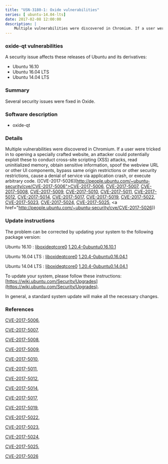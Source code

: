 ```yaml
---
title: "USN-3180-1: Oxide vulnerabilities"
series: [ ubuntu-14.04-lts]
date: 2017-02-08 12:00:00
description: |
    Multiple vulnerabilities were discovered in Chromium. If a user were tricked in to opening a specially crafted website, an attacker could potentially exploit these to conduct cross-site scripting (XSS) attacks, read uninitialized memory, obtain sensitive information, spoof the webview URL or other UI components, bypass same origin restrictions or other security restrictions, cause a denial of service via application crash, or execute arbitrary code. ([CVE-2017-5026](http://people.ubuntu.com/~ubuntu-security/cve/CVE-2017-5006">CVE-2017-5006</a>, <a href="http://people.ubuntu.com/~ubuntu-security/cve/CVE-2017-5007">CVE-2017-5007</a>, <a href="http://people.ubuntu.com/~ubuntu-security/cve/CVE-2017-5008">CVE-2017-5008</a>, <a href="http://people.ubuntu.com/~ubuntu-security/cve/CVE-2017-5009">CVE-2017-5009</a>, <a href="http://people.ubuntu.com/~ubuntu-security/cve/CVE-2017-5010">CVE-2017-5010</a>, <a href="http://people.ubuntu.com/~ubuntu-security/cve/CVE-2017-5011">CVE-2017-5011</a>, <a href="http://people.ubuntu.com/~ubuntu-security/cve/CVE-2017-5012">CVE-2017-5012</a>, <a href="http://people.ubuntu.com/~ubuntu-security/cve/CVE-2017-5014">CVE-2017-5014</a>, <a href="http://people.ubuntu.com/~ubuntu-security/cve/CVE-2017-5017">CVE-2017-5017</a>, <a href="http://people.ubuntu.com/~ubuntu-security/cve/CVE-2017-5019">CVE-2017-5019</a>, <a href="http://people.ubuntu.com/~ubuntu-security/cve/CVE-2017-5022">CVE-2017-5022</a>, <a href="http://people.ubuntu.com/~ubuntu-security/cve/CVE-2017-5023">CVE-2017-5023</a>, <a href="http://people.ubuntu.com/~ubuntu-security/cve/CVE-2017-5024">CVE-2017-5024</a>, <a href="http://people.ubuntu.com/~ubuntu-security/cve/CVE-2017-5025">CVE-2017-5025</a>, <a href="http://people.ubuntu.com/~ubuntu-security/cve/CVE-2017-5026)) 
--- 
```

 
### oxide-qt vulnerabilities

A security issue affects these releases of Ubuntu and its derivatives:

* Ubuntu 16.10
* Ubuntu 16.04 LTS
* Ubuntu 14.04 LTS

### Summary

Several security issues were fixed in Oxide. 

### Software description

* oxide-qt 

### Details

Multiple vulnerabilities were discovered in Chromium. If a user were tricked in to opening a specially crafted website, an attacker could potentially exploit these to conduct cross-site scripting (XSS) attacks, read uninitialized memory, obtain sensitive information, spoof the webview URL or other UI components, bypass same origin restrictions or other security restrictions, cause a denial of service via application crash, or execute arbitrary code. ([CVE-2017-5026](http://people.ubuntu.com/~ubuntu-security/cve/CVE-2017-5006">CVE-2017-5006</a>, <a href="http://people.ubuntu.com/~ubuntu-security/cve/CVE-2017-5007">CVE-2017-5007</a>, <a href="http://people.ubuntu.com/~ubuntu-security/cve/CVE-2017-5008">CVE-2017-5008</a>, <a href="http://people.ubuntu.com/~ubuntu-security/cve/CVE-2017-5009">CVE-2017-5009</a>, <a href="http://people.ubuntu.com/~ubuntu-security/cve/CVE-2017-5010">CVE-2017-5010</a>, <a href="http://people.ubuntu.com/~ubuntu-security/cve/CVE-2017-5011">CVE-2017-5011</a>, <a href="http://people.ubuntu.com/~ubuntu-security/cve/CVE-2017-5012">CVE-2017-5012</a>, <a href="http://people.ubuntu.com/~ubuntu-security/cve/CVE-2017-5014">CVE-2017-5014</a>, <a href="http://people.ubuntu.com/~ubuntu-security/cve/CVE-2017-5017">CVE-2017-5017</a>, <a href="http://people.ubuntu.com/~ubuntu-security/cve/CVE-2017-5019">CVE-2017-5019</a>, <a href="http://people.ubuntu.com/~ubuntu-security/cve/CVE-2017-5022">CVE-2017-5022</a>, <a href="http://people.ubuntu.com/~ubuntu-security/cve/CVE-2017-5023">CVE-2017-5023</a>, <a href="http://people.ubuntu.com/~ubuntu-security/cve/CVE-2017-5024">CVE-2017-5024</a>, <a href="http://people.ubuntu.com/~ubuntu-security/cve/CVE-2017-5025">CVE-2017-5025</a>, <a href="http://people.ubuntu.com/~ubuntu-security/cve/CVE-2017-5026)) 

### Update instructions

The problem can be corrected by updating your system to the following package version:

Ubuntu 16.10
 : [liboxideqtcore0](https://launchpad.net/ubuntu/+source/oxide-qt) <span> [1.20.4-0ubuntu0.16.10.1](https://launchpad.net/ubuntu/+source/oxide-qt/1.20.4-0ubuntu0.16.10.1) </span> 

Ubuntu 16.04 LTS
 : [liboxideqtcore0](https://launchpad.net/ubuntu/+source/oxide-qt) <span> [1.20.4-0ubuntu0.16.04.1](https://launchpad.net/ubuntu/+source/oxide-qt/1.20.4-0ubuntu0.16.04.1) </span> 

Ubuntu 14.04 LTS
 : [liboxideqtcore0](https://launchpad.net/ubuntu/+source/oxide-qt) <span> [1.20.4-0ubuntu0.14.04.1](https://launchpad.net/ubuntu/+source/oxide-qt/1.20.4-0ubuntu0.14.04.1) </span> 

To update your system, please follow these instructions: [https://wiki.ubuntu.com/Security/Upgrades](https://wiki.ubuntu.com/Security/Upgrades).

In general, a standard system update will make all the necessary changes. 

### References

 [CVE-2017-5006](http://people.ubuntu.com/~ubuntu-security/cve/CVE-2017-5006), 

 [CVE-2017-5007](http://people.ubuntu.com/~ubuntu-security/cve/CVE-2017-5007), 

 [CVE-2017-5008](http://people.ubuntu.com/~ubuntu-security/cve/CVE-2017-5008), 

 [CVE-2017-5009](http://people.ubuntu.com/~ubuntu-security/cve/CVE-2017-5009), 

 [CVE-2017-5010](http://people.ubuntu.com/~ubuntu-security/cve/CVE-2017-5010), 

 [CVE-2017-5011](http://people.ubuntu.com/~ubuntu-security/cve/CVE-2017-5011), 

 [CVE-2017-5012](http://people.ubuntu.com/~ubuntu-security/cve/CVE-2017-5012), 

 [CVE-2017-5014](http://people.ubuntu.com/~ubuntu-security/cve/CVE-2017-5014), 

 [CVE-2017-5017](http://people.ubuntu.com/~ubuntu-security/cve/CVE-2017-5017), 

 [CVE-2017-5019](http://people.ubuntu.com/~ubuntu-security/cve/CVE-2017-5019), 

 [CVE-2017-5022](http://people.ubuntu.com/~ubuntu-security/cve/CVE-2017-5022), 

 [CVE-2017-5023](http://people.ubuntu.com/~ubuntu-security/cve/CVE-2017-5023), 

 [CVE-2017-5024](http://people.ubuntu.com/~ubuntu-security/cve/CVE-2017-5024), 

 [CVE-2017-5025](http://people.ubuntu.com/~ubuntu-security/cve/CVE-2017-5025), 

 [CVE-2017-5026](http://people.ubuntu.com/~ubuntu-security/cve/CVE-2017-5026)
 
